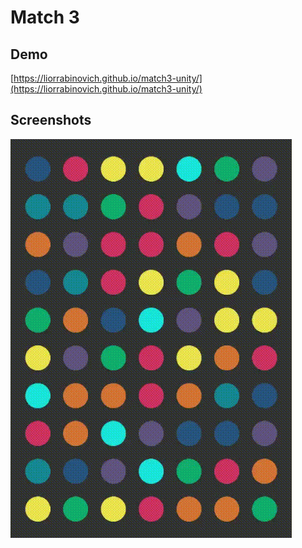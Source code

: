 # Match 3

## Demo
[https://liorrabinovich.github.io/match3-unity/](https://liorrabinovich.github.io/match3-unity/)

## Screenshots
![Screenshots](https://raw.githubusercontent.com/LiorRabinovich/match3-unity/master/Screenshots/Screenshots.gif)

